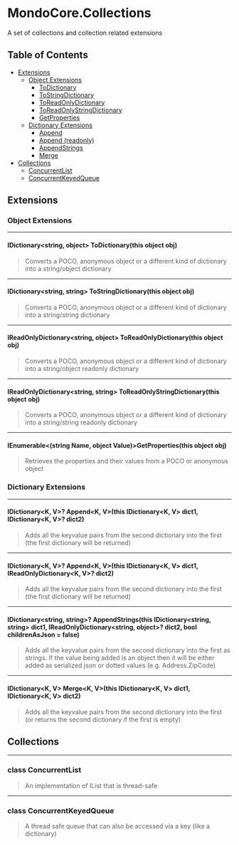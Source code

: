 # MondoCore.Collections
A set of collections and collection related extensions

## Table of Contents
- [Extensions](#extensions)
    - [Object Extensions](#object_extensions)
        - [ToDictionary](#todictionary)
        - [ToStringDictionary](#tostringdictionary)
        - [ToReadOnlyDictionary](#torodictionary)
        - [ToReadOnlyStringDictionary](#torostringdictionary)
        - [GetProperties](#getproperties)
    - [Dictionary Extensions](#dictionary_extensions)
        - [Append](#append)
        - [Append (readonly)](#appendro)
        - [AppendStrings](#appendstrings)
        - [Merge](#appendstrings)
- [Collections](#collections)
    - [ConcurrentList](#concurrentlist)
    - [ConcurrentKeyedQueue](#concurrentkeyedqueue)

<a name="extensions" />

## Extensions

<a name="object_extensions" />

### Object Extensions

***

<a name="todictionary" />

#### IDictionary<string, object> ToDictionary(this object obj)

>Converts a POCO, anonymous object or a different kind of dictionary into a string/object dictionary

***
<a name="tostringdictionary" />

#### IDictionary<string, string> ToStringDictionary(this object obj)
>Converts a POCO, anonymous object or a different kind of dictionary into a string/string dictionary


***
<a name="torodictionary" />

#### IReadOnlyDictionary<string, object> ToReadOnlyDictionary(this object obj)
>Converts a POCO, anonymous object or a different kind of dictionary into a string/object readonly dictionary


***
<a name="torostringdictionary" />

#### IReadOnlyDictionary<string, string> ToReadOnlyStringDictionary(this object obj)
>Converts a POCO, anonymous object or a different kind of dictionary into a string/string readonly dictionary

***
<a name="getproperties" />

#### IEnumerable<(string Name, object Value)>GetProperties(this object obj)
>Retrieves the properties and their values from a POCO or anonymous object

<a name="dictionary_extensions" />

### Dictionary Extensions

***
<a name="append" />

#### IDictionary<K, V>? Append<K, V>(this IDictionary<K, V> dict1, IDictionary<K, V>? dict2)
>Adds all the keyvalue pairs from the second dictionary into the first (the first dictionary will be returned)
 
***
<a name="appendro" />

#### IDictionary<K, V>? Append<K, V>(this IDictionary<K, V> dict1, IReadOnlyDictionary<K, V>? dict2)
>Adds all the keyvalue pairs from the second dictionary into the first (the first dictionary will be returned)
 
***
<a name="append_string" />

#### IDictionary<string, string>? AppendStrings(this IDictionary<string, string> dict1, IReadOnlyDictionary<string, object>? dict2, bool childrenAsJson = false)
>Adds all the keyvalue pairs from the second dictionary into the first as strings. If the value being added is an object then it will be either added as serialized json or dotted values (e.g. Address.ZipCode)
 
***
<a name="merge" />

#### IDictionary<K, V> Merge<K, V>(this IDictionary<K, V> dict1, IDictionary<K, V> dict2)
>Adds all the keyvalue pairs from the second dictionary into the first (or returns the second dictionary if the first is empty)

<a name="collections" />

## Collections

***
<a name="concurrentlist" />

### class ConcurrentList
> An implementation of IList that is thread-safe

***
<a name="concurrentkeyedqueue" />

### class ConcurrentKeyedQueue
> A thread safe queue that can also be accessed via a key (like a dictionary)

